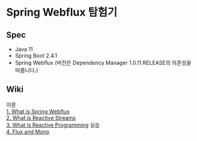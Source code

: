 # Spring Webflux 탐험기

## Spec
- Java 11
- Spring Boot 2.4.1
- Spring Webflux (버전은 Dependency Manager 1.0.11.RELEASE의 의존성을 따릅니다.)

## Wiki
이론  
[1. What is Spring Webflux](https://github.com/technical-learn-room/spring-webflux-learn/wiki/1.-What-is-Spring-Webflux)  
[2. What is Reactive Streams](https://github.com/technical-learn-room/spring-webflux-learn/wiki/2.-What-is-Reactive-Streams)  
[3. What is Reactive Programming](https://github.com/technical-learn-room/spring-webflux-learn/wiki/3.-What-is-Reactive-Programming)
실습  
[4. Flux and Mono](https://github.com/technical-learn-room/spring-webflux-learn/wiki/4.-Flux-and-Mono)
